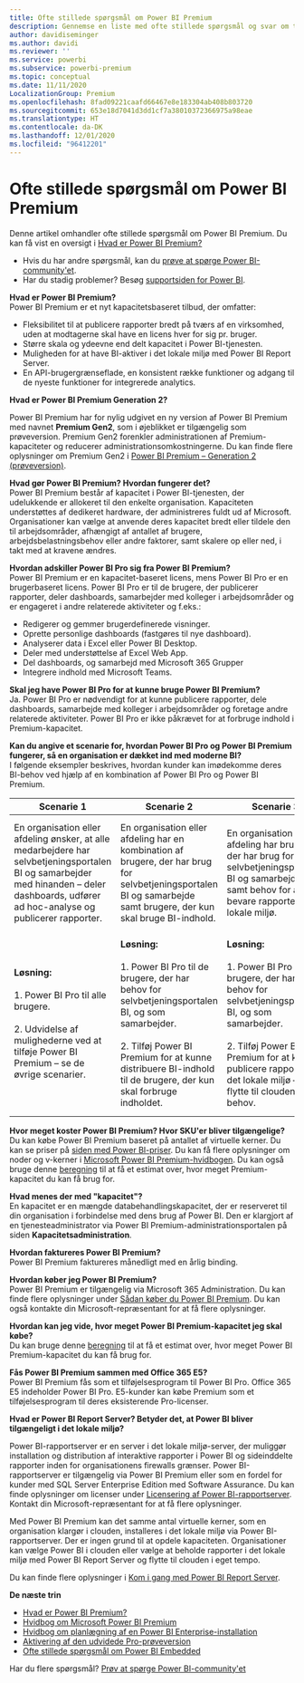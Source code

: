 ```yaml
---
title: Ofte stillede spørgsmål om Power BI Premium
description: Gennemse en liste med ofte stillede spørgsmål og svar om tilbuddene i Power BI Premium.
author: davidiseminger
ms.author: davidi
ms.reviewer: ''
ms.service: powerbi
ms.subservice: powerbi-premium
ms.topic: conceptual
ms.date: 11/11/2020
LocalizationGroup: Premium
ms.openlocfilehash: 8fad09221caafd66467e8e183304ab408b803720
ms.sourcegitcommit: 653e18d7041d3dd1cf7a38010372366975a98eae
ms.translationtype: HT
ms.contentlocale: da-DK
ms.lasthandoff: 12/01/2020
ms.locfileid: "96412201"
---
```

# <a name="power-bi-premium-faq"></a>Ofte stillede spørgsmål om Power BI Premium

Denne artikel omhandler ofte stillede spørgsmål om Power BI Premium. Du kan få vist en oversigt i [Hvad er Power BI Premium?](service-premium-what-is.md)

* Hvis du har andre spørgsmål, kan du [prøve at spørge Power BI-community'et](https://community.powerbi.com/).
* Har du stadig problemer? Besøg [supportsiden for Power BI](https://powerbi.microsoft.com/support/).

**Hvad er Power BI Premium?**  
Power BI Premium er et nyt kapacitetsbaseret tilbud, der omfatter:

* Fleksibilitet til at publicere rapporter bredt på tværs af en virksomhed, uden at modtagerne skal have en licens hver for sig pr. bruger.
* Større skala og ydeevne end delt kapacitet i Power BI-tjenesten.
* Muligheden for at have BI-aktiver i det lokale miljø med Power BI Report Server.
* En API-brugergrænseflade, en konsistent række funktioner og adgang til de nyeste funktioner for integrerede analytics.

**Hvad er Power BI Premium Generation 2?**

Power BI Premium har for nylig udgivet en ny version af Power BI Premium med navnet **Premium Gen2**, som i øjeblikket er tilgængelig som prøveversion. Premium Gen2 forenkler administrationen af Premium-kapaciteter og reducerer administrationsomkostningerne. Du kan finde flere oplysninger om Premium Gen2 i [Power BI Premium – Generation 2 (prøveversion)](service-premium-what-is.md#power-bi-premium-generation-2-preview).


**Hvad gør Power BI Premium? Hvordan fungerer det?**  
Power BI Premium består af kapacitet i Power BI-tjenesten, der udelukkende er allokeret til den enkelte organisation. Kapaciteten understøttes af dedikeret hardware, der administreres fuldt ud af Microsoft. Organisationer kan vælge at anvende deres kapacitet bredt eller tildele den til arbejdsområder, afhængigt af antallet af brugere, arbejdsbelastningsbehov eller andre faktorer, samt skalere op eller ned, i takt med at kravene ændres.

**Hvordan adskiller Power BI Pro sig fra Power BI Premium?**  
Power BI Premium er en kapacitet-baseret licens, mens Power BI Pro er en brugerbaseret licens. Power BI Pro er til de brugere, der publicerer rapporter, deler dashboards, samarbejder med kolleger i arbejdsområder og er engageret i andre relaterede aktiviteter og f.eks.:

* Redigerer og gemmer brugerdefinerede visninger.
* Oprette personlige dashboards (fastgøres til nye dashboard).
* Analyserer data i Excel eller Power BI Desktop.
* Deler med understøttelse af Excel Web App.
* Del dashboards, og samarbejd med Microsoft 365 Grupper
* Integrere indhold med Microsoft Teams.

**Skal jeg have Power BI Pro for at kunne bruge Power BI Premium?**  
Ja. Power BI Pro er nødvendigt for at kunne publicere rapporter, dele dashboards, samarbejde med kolleger i arbejdsområder og foretage andre relaterede aktiviteter. Power BI Pro er ikke påkrævet for at forbruge indhold i Premium-kapacitet.

**Kan du angive et scenarie for, hvordan Power BI Pro og Power BI Premium fungerer, så en organisation er dækket ind med moderne BI?**  
I følgende eksempler beskrives, hvordan kunder kan imødekomme deres BI-behov ved hjælp af en kombination af Power BI Pro og Power BI Premium.

| Scenarie 1 | Scenarie 2 | Scenarie 3 | Scenarie 4 |
| --- | --- | --- | --- |
| En organisation eller afdeling ønsker, at alle medarbejdere har selvbetjeningsportalen BI og samarbejder med hinanden – deler dashboards, udfører ad hoc-analyse og publicerer rapporter. | En organisation eller afdeling har en kombination af brugere, der har brug for selvbetjeningsportalen BI og samarbejde samt brugere, der kun skal bruge BI-indhold. | En organisation eller afdeling har brugere, der har brug for selvbetjeningsportalen BI og samarbejde samt behov for at bevare rapporter i det lokale miljø. | En økonomiafdeling arbejder aktivt for at analysere flere store datasæt før en meddelelse om indtjening og fuldstændig og isoleret kapacitet for at kunne håndtere arbejdsbelastningerne. |
| **Løsning:**<br/><br/>1. Power BI Pro til alle brugere.<br/><br/>2. Udvidelse af mulighederne ved at tilføje Power BI Premium – se de øvrige scenarier. |**Løsning:**<br/><br/>1. Power BI Pro til de brugere, der har behov for selvbetjeningsportalen BI, og som samarbejder.<br/><br/>2. Tilføj Power BI Premium for at kunne distribuere BI-indhold til de brugere, der kun skal forbruge indholdet. |**Løsning:**<br/><br/>1. Power BI Pro til de brugere, der har behov for selvbetjeningsportalen BI, og som samarbejder.<br/><br/>2. Tilføj Power BI Premium for at kunne publicere rapporter i det lokale miljø – og flytte til clouden efter behov. |**Løsning:**<br/><br/>1. Power BI Pro til alle brugere i økonomiafdelingen.<br/><br/>2. Føj Power BI Premium til de dedikerede ressourcer – i clouden – som udelukkende skal bruges af økonomiteamet, hvilket giver større skala og bedre ydeevne. |

**Hvor meget koster Power BI Premium? Hvor SKU'er bliver tilgængelige?**  
Du kan købe Power BI Premium baseret på antallet af virtuelle kerner. Du kan se priser på [siden med Power BI-priser](https://powerbi.microsoft.com/pricing/). Du kan få flere oplysninger om noder og v-kerner i [Microsoft Power BI Premium-hvidbogen](https://aka.ms/pbipremiumwhitepaper). Du kan også bruge denne [beregning](https://powerbi.microsoft.com/calculator/) til at få et estimat over, hvor meget Premium-kapacitet du kan få brug for.

**Hvad menes der med "kapacitet"?**  
En kapacitet er en mængde databehandlingskapacitet, der er reserveret til din organisation i forbindelse med dens brug af Power BI. Den er klargjort af en tjenesteadministrator via Power BI Premium-administrationsportalen på siden **Kapacitetsadministration**.

**Hvordan faktureres Power BI Premium?**  
Power BI Premium faktureres månedligt med en årlig binding.

**Hvordan køber jeg Power BI Premium?**  
Power BI Premium er tilgængelig via Microsoft 365 Administration. Du kan finde flere oplysninger under [Sådan køber du Power BI Premium](service-admin-premium-purchase.md). Du kan også kontakte din Microsoft-repræsentant for at få flere oplysninger.

**Hvordan kan jeg vide, hvor meget Power BI Premium-kapacitet jeg skal købe?**  
Du kan bruge denne [beregning](https://powerbi.microsoft.com/calculator/) til at få et estimat over, hvor meget Power BI Premium-kapacitet du kan få brug for.

**Fås Power BI Premium sammen med Office 365 E5?**  
Power BI Premium fås som et tilføjelsesprogram til Power BI Pro. Office 365 E5 indeholder Power BI Pro. E5-kunder kan købe Premium som et tilføjelsesprogram til deres eksisterende Pro-licenser.

**Hvad er Power BI Report Server? Betyder det, at Power BI bliver tilgængeligt i det lokale miljø?**

Power BI-rapportserver er en server i det lokale miljø-server, der muliggør installation og distribution af interaktive rapporter i Power BI og sideinddelte rapporter inden for organisationens firewalls grænser. Power BI-rapportserver er tilgængelig via Power BI Premium eller som en fordel for kunder med SQL Server Enterprise Edition med Software Assurance. Du kan finde oplysninger om licenser under [Licensering af Power BI-rapportserver](../report-server/get-started.md#licensing-power-bi-report-server). Kontakt din Microsoft-repræsentant for at få flere oplysninger.

Med Power BI Premium kan det samme antal virtuelle kerner, som en organisation klargør i clouden, installeres i det lokale miljø via Power BI-rapportserver. Der er ingen grund til at opdele kapaciteten. Organisationer kan vælge Power BI i clouden eller vælge at beholde rapporter i det lokale miljø med Power BI Report Server og flytte til clouden i eget tempo.

Du kan finde flere oplysninger i [Kom i gang med Power BI Report Server](../report-server/get-started.md).

**De næste trin**

* [Hvad er Power BI Premium?](service-premium-what-is.md)
* [Hvidbog om Microsoft Power BI Premium](https://aka.ms/pbipremiumwhitepaper)
* [Hvidbog om planlægning af en Power BI Enterprise-installation](https://aka.ms/pbienterprisedeploy)
* [Aktivering af den udvidede Pro-prøveversion](../fundamentals/service-self-service-signup-for-power-bi.md)
* [Ofte stillede spørgsmål om Power BI Embedded](../developer/embedded/embedded-faq.md)

Har du flere spørgsmål? [Prøv at spørge Power BI-community'et](https://community.powerbi.com/)
